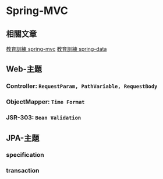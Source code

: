 # Spring-MVC

## 相關文章
[教育訓練 spring-mvc](https://github.com/softleader/java_training_firstins/tree/master/lecture-w6-spring-mvc)
[教育訓練 spring-data](https://github.com/softleader/java_training_firstins/tree/master/lecture-w4-spring-data)

## Web-主題
### Controller: `RequestParam, PathVariable, RequestBody`
### ObjectMapper: `Time Format`
### JSR-303: `Bean Validation`

## JPA-主題
### specification
### transaction